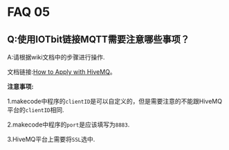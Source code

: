 # FAQ 05
## Q:使用IOTbit链接MQTT需要注意哪些事项？

A:请根据wiki文档中的步骤进行操作.

文档链接:[How to Apply with HiveMQ](http://www.elecfreaks.com/learn-en/microbitKit/iot_kit/IOT_MQTT.html)。

**注意事项:**

1.makecode中程序的`clientID`是可以自定义的，但是需要注意的不能跟HiveMQ平台的`clientID`相同.

2.makecode中程序的`port`是应该填写为`8883`.

3.HiveMQ平台上需要将`SSL`选中.

